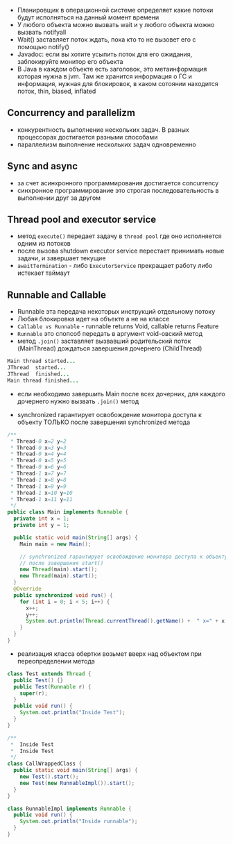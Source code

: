 - Планировщик в операционной системе определяет какие потоки будут исполняться на данный момент времени
- У любого объекта можно вызвать wait и у любого объекта можно вызвать notifyall
- Wait() заставляет поток ждать, пока кто то не вызовет его с помощью notify()
- Javadoc: если вы хотите усыпить поток для его ожидания, заблокируйте монитор его объекта
- В Java в каждом объекте есть заголовок, это метаинформация которая нужна в jvm. Там же хранится информация о ГС и информация, нужная для блокировок, в каком сотоянии находится поток, thin, biased, inflated

## Concurrency and parallelizm
- конкурентность выполнение нескольких задач. В разных процессорах достигается разными способами
- параллелизм выполнение нескольких задач одновременно

## Sync and async
- за счет асинхронного программирования достигается concurrency
- синхронное программирование это строгая последовательность в выполнении друг за другом

## Thread pool and executor service
- метод `execute()` передает задачу в `thread pool` где оно исполняется одним из потоков
- после вызова shutdown executor service перестает принимать новые задачи, и завершает текущие
- `awaitTermination` - либо `ExecutorService` прекращает работу либо истекает таймаут


## Runnable and Callable
- Runnable эта передача некоторых инструкций отдельному потоку
- Любая блокировка идет на объекте а не на классе 
- `Callable vs Runnable` - runnable returns Void, callable returns Feature
- `Runnable` это спопсоб передать в аргумент void-овский метод
- метод `.join()` заставляет вызвавший родительский поток (MainThread) дождаться завершения дочернего (ChildThread)
```java
Main thread started...
JThread  started... 
JThread  finished... 
Main thread finished...
```
- если необходимо завершить Main после всех дочерних, для каждого дочернего нужно вызвать `.join()` метод

- synchronized гарантирует освобождение монитора доступа к объекту ТОЛЬКО  после завершения synchronized метода 
```Java
/**
 * Thread-0 x=2 y=2
 * Thread-0 x=3 y=3
 * Thread-0 x=4 y=4
 * Thread-0 x=5 y=5
 * Thread-0 x=6 y=6
 * Thread-1 x=7 y=7
 * Thread-1 x=8 y=8
 * Thread-1 x=9 y=9
 * Thread-1 x=10 y=10
 * Thread-1 x=11 y=11
 */
public class Main implements Runnable {
  private int x = 1;
  private int y = 1;

  public static void main(String[] args) {
    Main main = new Main();

    // synchronized гарантирует освобождение монитора доступа к объекту
    // после завершения start()
    new Thread(main).start();
    new Thread(main).start();
  }
  @Override
  public synchronized void run() {
    for (int i = 0; i < 5; i++) {
      x++;
      y++;
      System.out.println(Thread.currentThread().getName() +  " x=" + x + " y=" + y);
    }
  }
}
```

- реализация класса обертки возьмет вверх над объектом при переопределении метода
```Java
class Test extends Thread {
  public Test() {}
  public Test(Runnable r) {
    super(r);
  }
  public void run() {
    System.out.println("Inside Test");
  }
}

/**
 *  Inside Test
 *  Inside Test
 */
class CallWrappedClass {
  public static void main(String[] args) {
    new Test().start();
    new Test(new RunnableImpl()).start();
  }
}

class RunnableImpl implements Runnable {
  public void run() {
    System.out.println("Inside runnable");
  }
}
```
